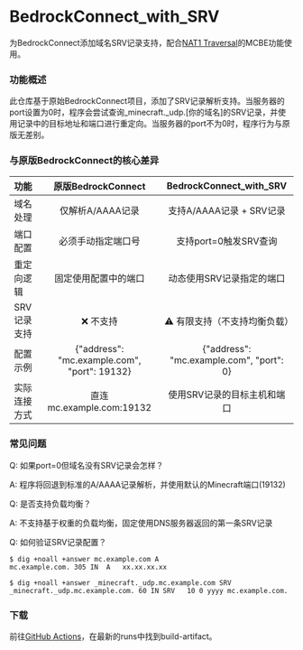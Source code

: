 # BedrockConnect_with_SRV
为BedrockConnect添加域名SRV记录支持，配合[NAT1 Traversal](https://github.com/Guation/nat1_traversal)的MCBE功能使用。

### 功能概述
此仓库基于原始BedrockConnect项目，添加了SRV记录解析支持。当服务器的port设置为0时，程序会尝试查询_minecraft._udp.[你的域名]的SRV记录，并使用记录中的目标地址和端口进行重定向。当服务器的port不为0时，程序行为与原版无差别。

### 与原版BedrockConnect的核心差异
|功能|原版BedrockConnect|BedrockConnect_with_SRV|
|:--|:--:|:--:|
|域名处理|仅解析A/AAAA记录|支持A/AAAA记录 + SRV记录|
|端口配置|必须手动指定端口号|支持port=0触发SRV查询|
|重定向逻辑|固定使用配置中的端口|动态使用SRV记录指定的端口|
|SRV记录支持|❌ 不支持|⚠️ 有限支持（不支持均衡负载）|
|配置示例|{"address": "mc.example.com", "port": 19132}|{"address": "mc.example.com", "port": 0}|
|实际连接方式|直连mc.example.com:19132|使用SRV记录的目标主机和端口|

### 常见问题
Q: 如果port=0但域名没有SRV记录会怎样？

A: 程序将回退到标准的A/AAAA记录解析，并使用默认的Minecraft端口(19132)


Q: 是否支持负载均衡？

A: 不支持基于权重的负载均衡，固定使用DNS服务器返回的第一条SRV记录


Q: 如何验证SRV记录配置？

```shell
$ dig +noall +answer mc.example.com A
mc.example.com.	305	IN	A	xx.xx.xx.xx

$ dig +noall +answer _minecraft._udp.mc.example.com SRV
_minecraft._udp.mc.example.com. 60 IN SRV	10 0 yyyy mc.example.com.
```

### 下载

前往[GitHub Actions](https://github.com/Guation/BedrockConnect_with_SRV/actions/workflows/ci.yml)，在最新的runs中找到build-artifact。
